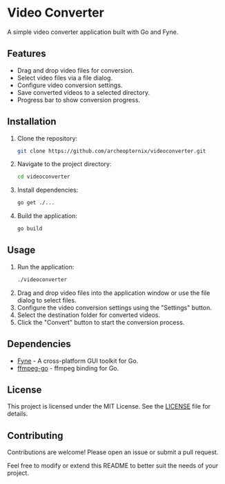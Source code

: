 # Video Converter

A simple video converter application built with Go and Fyne.

## Features

- Drag and drop video files for conversion.
- Select video files via a file dialog.
- Configure video conversion settings.
- Save converted videos to a selected directory.
- Progress bar to show conversion progress.

## Installation

1. Clone the repository:
    ```sh
    git clone https://github.com/archeopternix/videoconverter.git
    ```
2. Navigate to the project directory:
    ```sh
    cd videoconverter
    ```
3. Install dependencies:
    ```sh
    go get ./...
    ```
4. Build the application:
    ```sh
    go build
    ```

## Usage

1. Run the application:
    ```sh
    ./videoconverter
    ```
2. Drag and drop video files into the application window or use the file dialog to select files.
3. Configure the video conversion settings using the "Settings" button.
4. Select the destination folder for converted videos.
5. Click the "Convert" button to start the conversion process.

## Dependencies

- [Fyne](https://fyne.io/) - A cross-platform GUI toolkit for Go.
- [ffmpeg-go](https://github.com/u2takey/ffmpeg-go) - ffmpeg binding for Go.

## License

This project is licensed under the MIT License. See the [LICENSE](LICENSE) file for details.

## Contributing

Contributions are welcome! Please open an issue or submit a pull request.

Feel free to modify or extend this README to better suit the needs of your project.
